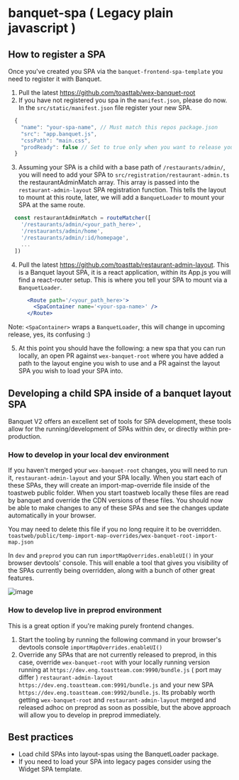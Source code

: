 # banquet-spa ( Legacy plain javascript )

## How to register a SPA

Once you've created you SPA via the `banquet-frontend-spa-template` you need to register it with Banquet.

1. Pull the latest <https://github.com/toasttab/wex-banquet-root>
2. If you have not registered you spa in the `manifest.json`, please do now. In the `src/static/manifest.json` file register your new SPA.

  ```js
    {
      "name": "your-spa-name", // Must match this repos package.json
      "src": "app.banquet.js",
      "cssPath": "main.css",
      "prodReady": false // Set to true only when you want to release your SPA to production.
    }
  ```

3. Assuming your SPA is a child with a base path of `/restaurants/admin/`, you will need to add your SPA to `src/registration/restaurant-admin.ts` the restaurantAdminMatch array. This array is passed into the `restaurant-admin-layout` SPA registration function. This tells the layout to mount at this route, later, we will add a `BanquetLoader` to mount your SPA at the same route.

```js
  const restaurantAdminMatch = routeMatcher([
    '/restaurants/admin/<your_path_here>',
    '/restaurants/admin/home',
    '/restaurants/admin/:id/homepage',
    ...
  ])
```

4. Pull the latest <https://github.com/toasttab/restaurant-admin-layout>. This is a Banquet layout SPA, it is a react application, within its App.js you will find a react-router setup. This is where you tell your SPA to mount via a `BanquetLoader`.

```jsx
      <Route path='/<your_path_here>'> 
        <SpaContainer name='<your-spa-name>' /> 
      </Route>
```

Note: `<SpaContainer>` wraps a `BanquetLoader`, this will change in upcoming release, yes, its confusing :)

5. At this point you should have the following: a new spa that you can run locally, an open PR against `wex-banquet-root` where you have added a path to the layout engine you wish to use and a PR against the layout SPA you wish to load your SPA into.

## Developing a child SPA inside of a banquet layout SPA

Banquet V2 offers an excellent set of tools for SPA development, these tools allow for the running/development of SPAs within dev, or directly within pre-production.

### How to develop in your local dev environment

If you haven't merged your `wex-banquet-root` changes, you will need to run it, `restaurant-admin-layout` and your SPA locally. When you start each of these SPAs, they will create an import-map-override file inside of the toastweb public folder. When you start toastweb locally these files are read by banquet and override the CDN versions of these files. You should now be able to make changes to any of these SPAs and see the changes update automatically in your browser.

You may need to delete this file if you no long require it to be overridden.
`toastweb/public/temp-import-map-overrides/wex-banquet-root-import-map.json`

In `dev` and `preprod` you can run `importMapOverrides.enableUI()` in your browser devtools' console. This will enable a tool that gives you visibility of the SPAs currently being overridden, along with a bunch of other great features.

![image](https://user-images.githubusercontent.com/40170037/117135513-ef876d00-ad9e-11eb-8111-4d81d51dd834.png)

### How to develop live in preprod environment

This is a great option if you're making purely frontend changes.

   1. Start the tooling by running the following command in your browser's devtools console `importMapOverrides.enableUI()`
   2. Override any SPAs that are not currently released to preprod, in this case, override `wex-banquet-root` with your locally running version running at `https://dev.eng.toastteam.com:9990/bundle.js` ( port may differ ) `restaurant-admin-layout` `https://dev.eng.toastteam.com:9991/bundle.js` and your new SPA `https://dev.eng.toastteam.com:9992/bundle.js`. Its probably worth getting `wex-banquet-root` and `restaurant-admin-layout` merged and released adhoc on preprod as soon as possible, but the above approach will allow you to develop in preprod immediately.

## Best practices

- Load child SPAs into layout-spas using the BanquetLoader package.
- If you need to load your SPA into legacy pages consider using the Widget SPA template.
